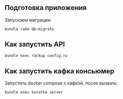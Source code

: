 # <APP NAME>

## Подготовка приложения

Запускаем миграции:
```
bundle rake db:migrate
```

## Как запустить API

```
bundle exec rackup config.ru
```

## Как запустить кафка консьюмер

Запустить docker compose с кафкой, после вызвать:

```
bundle exec karafka server
```
